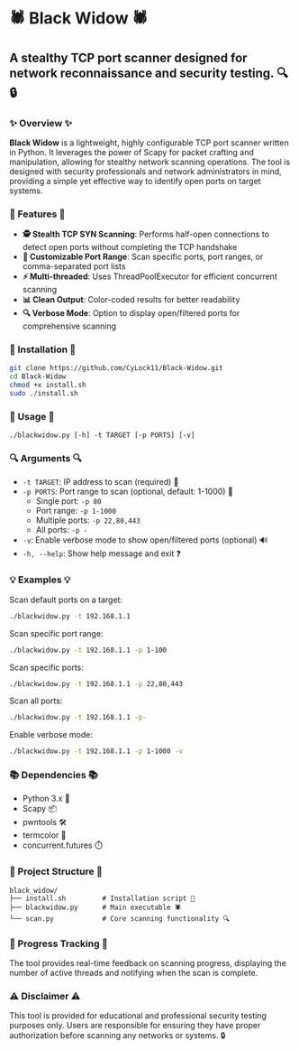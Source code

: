# 🕷️ Black Widow 🕷️

## A stealthy TCP port scanner designed for network reconnaissance and security testing. 🔍🔒

### ✨ Overview ✨
**Black Widow** is a lightweight, highly configurable TCP port scanner written in Python. It leverages the power of Scapy for packet crafting and manipulation, allowing for stealthy network scanning operations. The tool is designed with security professionals and network administrators in mind, providing a simple yet effective way to identify open ports on target systems.

### 🚀 Features 🚀
* **🕵️ Stealth TCP SYN Scanning**: Performs half-open connections to detect open ports without completing the TCP handshake
* **🎯 Customizable Port Range**: Scan specific ports, port ranges, or comma-separated port lists
* **⚡ Multi-threaded**: Uses ThreadPoolExecutor for efficient concurrent scanning
* **📊 Clean Output**: Color-coded results for better readability
* **🔍 Verbose Mode**: Option to display open/filtered ports for comprehensive scanning

### 🔧 Installation 🔧

```bash
git clone https://github.com/CyLock11/Black-Widow.git
cd Black-Widow
chmod +x install.sh
sudo ./install.sh
```

### 📝 Usage 📝

```
./blackwidow.py [-h] -t TARGET [-p PORTS] [-v]
```

### 🔍 Arguments 🔍
* `-t TARGET`: IP address to scan (required) 🎯
* `-p PORTS`: Port range to scan (optional, default: 1-1000) 🔢
   * Single port: `-p 80`
   * Port range: `-p 1-1000`
   * Multiple ports: `-p 22,80,443`
   * All ports: `-p -`
* `-v`: Enable verbose mode to show open/filtered ports (optional) 🔊
* `-h, --help`: Show help message and exit ❓

### 💡 Examples 💡
Scan default ports on a target:

```bash
./blackwidow.py -t 192.168.1.1
```

Scan specific port range:

```bash
./blackwidow.py -t 192.168.1.1 -p 1-100
```

Scan specific ports:

```bash
./blackwidow.py -t 192.168.1.1 -p 22,80,443
```

Scan all ports:

```bash
./blackwidow.py -t 192.168.1.1 -p-
```

Enable verbose mode:

```bash
./blackwidow.py -t 192.168.1.1 -p 1-1000 -v
```

### 📚 Dependencies 📚
* Python 3.x 🐍
* Scapy 📦
* pwntools 🛠️
* termcolor 🎨
* concurrent.futures ⏱️

### 📁 Project Structure 📁

```
black_widow/
├── install.sh         # Installation script 🔧
├── blackwidow.py      # Main executable 🕷️
└── scan.py            # Core scanning functionality 🔍
```

### 🔄 Progress Tracking 🔄
The tool provides real-time feedback on scanning progress, displaying the number of active threads and notifying when the scan is complete.

### ⚠️ Disclaimer ⚠️
This tool is provided for educational and professional security testing purposes only. Users are responsible for ensuring they have proper authorization before scanning any networks or systems. 🔒
